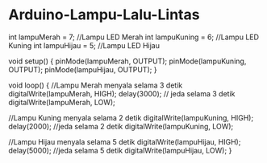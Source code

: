 # Arduino-Lampu-Lalu-Lintas
int lampuMerah  = 7; //Lampu LED Merah
int lampuKuning = 6; //Lampu LED Kuning
int lampuHijau  = 5; //Lampu LED Hijau
 
void setup() {
  pinMode(lampuMerah, OUTPUT);
  pinMode(lampuKuning, OUTPUT);
  pinMode(lampuHijau, OUTPUT);
}
 
void loop() {
  //Lampu Merah menyala selama 3 detik
  digitalWrite(lampuMerah, HIGH);
  delay(3000); // jeda selama 3 detik
  digitalWrite(lampuMerah, LOW);
 
  //Lampu Kuning menyala selama 2 detik
  digitalWrite(lampuKuning, HIGH);
  delay(2000); //jeda selama 2 detik
  digitalWrite(lampuKuning, LOW);
 
  //Lampu Hijau menyala selama 5 detik
  digitalWrite(lampuHijau, HIGH);
  delay(5000); //jeda selama 5 detik
  digitalWrite(lampuHijau, LOW);
}
 
